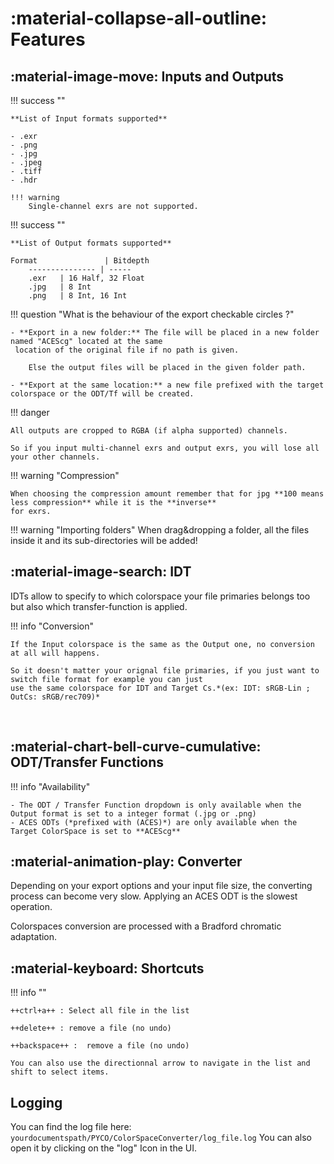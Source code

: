 # :material-collapse-all-outline: Features

## :material-image-move: Inputs and Outputs

!!! success ""

    **List of Input formats supported**  
    
    - .exr
    - .png
    - .jpg
    - .jpeg
    - .tiff
    - .hdr
    
    !!! warning
        Single-channel exrs are not supported.

!!! success ""
    
    **List of Output formats supported**
    
    Format               | Bitdepth
        --------------- | -----
        .exr   | 16 Half, 32 Float
        .jpg   | 8 Int
        .png   | 8 Int, 16 Int

!!! question "What is the behaviour of the export checkable circles ?"

    - **Export in a new folder:** The file will be placed in a new folder named "ACEScg" located at the same
     location of the original file if no path is given.
     
        Else the output files will be placed in the given folder path.
     
    - **Export at the same location:** a new file prefixed with the target colorspace or the ODT/Tf will be created.

!!! danger

    All outputs are cropped to RGBA (if alpha supported) channels.
     
    So if you input multi-channel exrs and output exrs, you will lose all your other channels.

!!! warning "Compression"
    
    When choosing the compression amount remember that for jpg **100 means less compression** while it is the **inverse**
    for exrs.

!!! warning "Importing folders"
    When drag&dropping a folder, all the files inside it and its sub-directories will be added!
    
## :material-image-search: IDT

IDTs allow to specify to which colorspace your file primaries belongs too but also which transfer-function is applied.

!!! info "Conversion"

    If the Input colorspace is the same as the Output one, no conversion at all will happens. 
    
    So it doesn't matter your orignal file primaries, if you just want to switch file format for example you can just 
    use the same colorspace for IDT and Target Cs.*(ex: IDT: sRGB-Lin ; OutCs: sRGB/rec709)* 


​    
## :material-chart-bell-curve-cumulative: ODT/Transfer Functions

!!! info "Availability"

    - The ODT / Transfer Function dropdown is only available when the Output format is set to a integer format (.jpg or .png) 
    - ACES ODTs (*prefixed with (ACES)*) are only available when the Target ColorSpace is set to **ACEScg** 

## :material-animation-play: Converter

Depending on your export options and your input file size, the converting process can become very slow. 
Applying an ACES ODT is the slowest operation.

Colorspaces conversion are processed with a Bradford chromatic adaptation.

## :material-keyboard: Shortcuts

!!! info ""

    ++ctrl+a++ : Select all file in the list
    
    ++delete++ : remove a file (no undo)
    
    ++backspace++ :  remove a file (no undo)
    
    You can also use the directionnal arrow to navigate in the list and shift to select items.

## Logging

You can find the log file here: `yourdocumentspath/PYCO/ColorSpaceConverter/log_file.log`
You can also open it by clicking on the "log" Icon in the UI.
